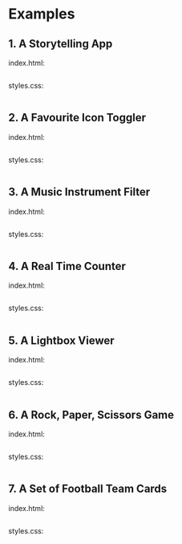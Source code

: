 <div style="text-align: justify">

# Examples

## 1. A Storytelling App

index.html: 

```html

```

styles.css: 

```css

```

## 2. A Favourite Icon Toggler

index.html: 

```html

```

styles.css: 

```css

```

## 3. A Music Instrument Filter

index.html: 

```html

```

styles.css: 

```css

```

## 4. A Real Time Counter

index.html: 

```html

```

styles.css: 

```css

```

## 5. A Lightbox Viewer

index.html: 

```html

```

styles.css: 

```css

```

## 6. A Rock, Paper, Scissors Game

index.html: 

```html

```

styles.css: 

```css

```

## 7. A Set of Football Team Cards

index.html: 

```html

```

styles.css: 

```css

```

</div>